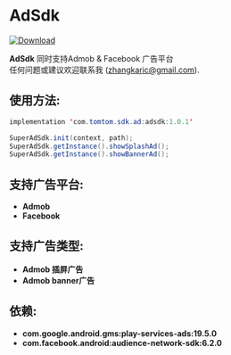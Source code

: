 # AdSdk 

[![Download](https://api.bintray.com/packages/zhangkari/maven/adsdk/images/download.svg) ](https://bintray.com/zhangkari/maven/adsdk/_latestVersion)

**AdSdk** 同时支持Admob & Facebook 广告平台  
任何问题或建议欢迎联系我 (zhangkaric@gmail.com).

## 使用方法:
``` java
implementation 'com.tomtom.sdk.ad:adsdk:1.0.1'

SuperAdSdk.init(context, path);
SuperAdSdk.getInstance().showSplashAd();
SuperAdSdk.getInstance().showBannerAd();

```
## 支持广告平台:   
- **Admob**
- **Facebook**

## 支持广告类型:  
- **Admob 插屏广告** 
- **Admob banner广告** 

## 依赖:   
- **com.google.android.gms:play-services-ads:19.5.0**
- **com.facebook.android:audience-network-sdk:6.2.0**
